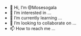 - 👋 Hi, I’m @Mosesogala
- 👀 I’m interested in ...
- 🌱 I’m currently learning ...
- 💞️ I’m looking to collaborate on ...
- 📫 How to reach me ...

<!---
Mosesogala/Mosesogala is a ✨ special ✨ repository because its `README.md` (this file) appears on your GitHub profile.
You can click the Preview link to take a look at your changes.
--->
